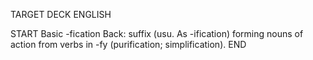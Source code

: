 TARGET DECK
ENGLISH

START
Basic
-fication
Back: suffix (usu. As -ification) forming nouns of action from verbs in -fy (purification; simplification).
END
